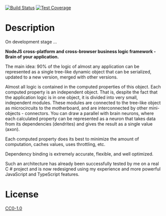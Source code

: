 <!-- Markdown Docs: -->
<!-- https://guides.github.com/features/mastering-markdown/#GitHub-flavored-markdown -->
<!-- https://daringfireball.net/projects/markdown/basics -->
<!-- https://daringfireball.net/projects/markdown/syntax -->

<!-- [![NPM Version][npm-image]][npm-url] -->
<!-- [![NPM Downloads][downloads-image]][downloads-url] -->
<!-- [![Node.js Version][node-version-image]][node-version-url] -->
[![Build Status][travis-image]][travis-url]
[![Test Coverage][coveralls-image]][coveralls-url]

# Description

On development stage ...

**NodeJS cross-platform and cross-browser business logic framework - Brain of your application.**

The main idea: 90% of the logic of almost any application can be represented as a single tree-like dynamic object that can be serialized, updated to a new version, merged with other versions.

Almost all logic is contained in the computed properties of this object. Each computed property is an independent object. That is, despite the fact that the application logic is in one object, it is divided into very small, independent modules. These modules are connected to the tree-like object as microcircuits to the motherboard, and are interconnected by other mini-objects - connectors. You can draw a parallel with brain neurons, where each calculated property can be represented as a neuron that takes data from its dependencies (dendrites) and gives the result as a single value (axon).

Each computed property does its best to minimize the amount of computation, caches values, uses throttling, etc.

Dependency binding is extremely accurate, flexible, and well optimized.

Such an architecture has already been successfully tested by me on a real C # project and is now redesigned using my experience and more powerful JavaScript and TypeScript features.

<!--

Основная идея: 90% логики практически любого приложения можно представить в виде одного древовидного динамического объекта, который можно сериализовать, обновить до новой версии, слить с другими версиями.

Практически вся логика содержится в вычисляемых свойствах этого объекта. Каждое вычисляемое свойство является независимым объектом. Т.е не смотря на то, что логика приложения находится в одном объекте, она разбита на очень мелкие не зависимые модули. Эти модули подключены к древовидному объекту как микросхемы к материнской плате, и связаны между собой другими мини объектами - коннекторами. Можно провести параллель с нейронами мозга, где каждое вычисляемое свойство можно представить в виде нейрона, которое берет данные из своих зависимостей (дендритов) и выдает результат в виде одного значения (аксона).

Каждое вычисляемое свойство делает все возможное чтобы минимизировать количество вычислений, кэширует значения, использует throttling, и т.д.

Привязка зависимостей является максимально точной, гибкой и хорошо оптимизированной.

Такая архитектура уже успешна проверена мной на реальном проекте на C# и сейчас переработана с использованием моего опыта и более мощных возможностей JavaScript и TypeScript

-->


<!-- ---

[![BrowserStack](https://i.imgur.com/cOdhMed.png)](https://www.browserstack.com/)

--- -->

# License

[CC0-1.0](LICENSE)

[npm-image]: https://img.shields.io/npm/v/tree-state-manager.svg
[npm-url]: https://npmjs.org/package/tree-state-manager
[node-version-image]: https://img.shields.io/node/v/tree-state-manager.svg
[node-version-url]: https://nodejs.org/en/download/
[travis-image]: https://travis-ci.org/NikolayMakhonin/tree-state-manager.svg
[travis-url]: https://travis-ci.org/NikolayMakhonin/tree-state-manager
[coveralls-image]: https://coveralls.io/repos/github/NikolayMakhonin/tree-state-manager/badge.svg?branch=develop
[coveralls-url]: https://coveralls.io/github/NikolayMakhonin/tree-state-manager?branch=develop
[downloads-image]: https://img.shields.io/npm/dm/tree-state-manager.svg
[downloads-url]: https://npmjs.org/package/tree-state-manager
[npm-url]: https://npmjs.org/package/tree-state-manager
